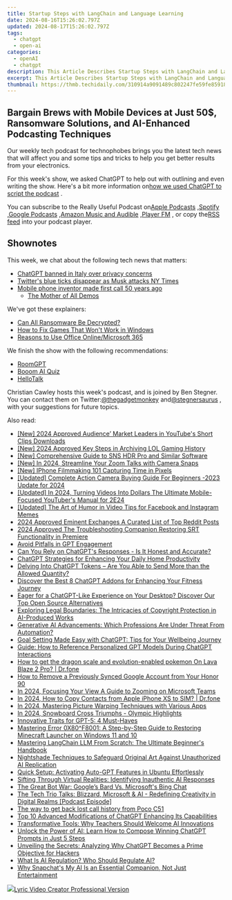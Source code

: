 ```yaml
---
title: Startup Steps with LangChain and Language Learning
date: 2024-08-16T15:26:02.797Z
updated: 2024-08-17T15:26:02.797Z
tags:
  - chatgpt
  - open-ai
categories:
  - openAI
  - chatgpt
description: This Article Describes Startup Steps with LangChain and Language Learning
excerpt: This Article Describes Startup Steps with LangChain and Language Learning
thumbnail: https://thmb.techidaily.com/310914a9091489c802247fe59fe85918c611bccb81eaf0425c85e3bbe8a07c5a.jpg
---
```


## Bargain Brews with Mobile Devices at Just 50$, Ransomware Solutions, and AI-Enhanced Podcasting Techniques

 Our weekly tech podcast for technophobes brings you the latest tech news that will affect you and some tips and tricks to help you get better results from your electronics.

 For this week's show, we asked ChatGPT to help out with outlining and even writing the show. Here's a bit more information on[how we used ChatGPT to script the podcast](https://www.makeuseof.com/i-used-chatgpt-to-script-a-podcast-heres-what-happened/) .

 You can subscribe to the Really Useful Podcast on[Apple Podcasts](https://podcasts.apple.com/gb/podcast/the-really-useful-podcast/id1437847131?mt=2) ,[Spotify](https://open.spotify.com/show/283gDxLd6OTNEpRq6tN7ha) ,[Google Podcasts](https://www.google.com/podcasts?feed=aHR0cHM6Ly9hbmNob3IuZm0vcy8zMWJlNDcwL3BvZGNhc3QvcnNz) ,[Amazon Music and Audible](https://music.amazon.co.uk/podcasts/20ab73d4-5da2-46c7-a17f-dc6eb39bdb48/The-Really-Useful-Podcast) ,[Player FM](https://player.fm/series/the-really-useful-podcast-2491856) , or copy the[RSS feed](https://feeds.transistor.fm/the-really-useful-podcast) into your podcast player.

## Shownotes

This week, we chat about the following tech news that matters:

* [ChatGPT banned in Italy over privacy concerns](https://www.bbc.co.uk/news/technology-65139406)
* [Twitter's blue ticks disappear as Musk attacks NY Times](https://www.bbc.co.uk/news/technology-65156216)
* [Mobile phone inventor made first call 50 years ago](https://www.bbc.co.uk/news/technology-65112048)  
  * [The Mother of All Demos](https://www.youtube.com/watch?v=B6rKUf9DWRI)

We've got these explainers:

* [Can All Ransomware Be Decrypted?](https://www.makeuseof.com/can-all-ransomware-be-decrypted/)
* [How to Fix Games That Won't Work in Windows](https://www.makeuseof.com/fix-games-not-working-windows/)
* [Reasons to Use Office Online/Microsoft 365](https://www.makeuseof.com/tag/dont-pay-word-5-reasons-use-office-online/)

We finish the show with the following recommendations:

* [RoomGPT](http://https://www.roomgpt.io/)
* [Booom AI Quiz](https://booom.ai/)
* [HelloTalk](https://www.hellotalk.com/?lang=en)

 Christian Cawley hosts this week's podcast, and is joined by Ben Stegner. You can contact them on Twitter:[@thegadgetmonkey](https://twitter.com/thegadgetmonkey) and[@stegnersaurus](https://twitter.com/stegnersaurus) , with your suggestions for future topics.


<ins class="adsbygoogle"
     style="display:block"
     data-ad-format="autorelaxed"
     data-ad-client="ca-pub-7571918770474297"
     data-ad-slot="1223367746"></ins>



<ins class="adsbygoogle"
     style="display:block"
     data-ad-client="ca-pub-7571918770474297"
     data-ad-slot="8358498916"
     data-ad-format="auto"
     data-full-width-responsive="true"></ins>

<span class="atpl-alsoreadstyle">Also read:</span>
<div><ul>
<li><a href="https://facebook-record-videos.techidaily.com/new-2024-approved-audience-market-leaders-in-youtubes-short-clips-downloads/"><u>[New] 2024 Approved  Audience’ Market Leaders in YouTube's Short Clips Downloads</u></a></li>
<li><a href="https://on-screen-recording.techidaily.com/new-2024-approved-key-steps-in-archiving-lol-gaming-history/"><u>[New] 2024 Approved  Key Steps in Archiving LOL Gaming History</u></a></li>
<li><a href="https://article-files.techidaily.com/new-comprehensive-guide-to-sns-hdr-pro-and-similar-software/"><u>[New] Comprehensive Guide to SNS HDR Pro and Similar Software</u></a></li>
<li><a href="https://on-screen-recording.techidaily.com/new-in-2024-streamline-your-zoom-talks-with-camera-snaps/"><u>[New] In 2024, Streamline Your Zoom Talks with Camera Snaps</u></a></li>
<li><a href="https://on-screen-recording.techidaily.com/new-iphone-filmmaking-101-capturing-time-in-pixels/"><u>[New] IPhone Filmmaking 101  Capturing Time in Pixels</u></a></li>
<li><a href="https://fox-boxes.techidaily.com/updated-complete-action-camera-buying-guide-for-beginners-2023-update-for-2024/"><u>[Updated] Complete Action Camera Buying Guide For Beginners -2023 Update for 2024</u></a></li>
<li><a href="https://youtube-web.techidaily.com/ed-in-2024-turning-videos-into-dollars-the-ultimate-mobile-focused-youtubers-manual-for-2e24/"><u>[Updated] In 2024, Turning Videos Into Dollars  The Ultimate Mobile-Focused YouTuber's Manual for 2E24</u></a></li>
<li><a href="https://instagram-clips.techidaily.com/updated-the-art-of-humor-in-video-tips-for-facebook-and-instagram-memes/"><u>[Updated] The Art of Humor in Video  Tips for Facebook and Instagram Memes</u></a></li>
<li><a href="https://article-tips.techidaily.com/2024-approved-eminent-exchanges-a-curated-list-of-top-reddit-posts/"><u>2024 Approved  Eminent Exchanges  A Curated List of Top Reddit Posts</u></a></li>
<li><a href="https://fox-links.techidaily.com/2024-approved-the-troubleshooting-companion-restoring-srt-functionality-in-premiere/"><u>2024 Approved  The Troubleshooting Companion  Restoring SRT Functionality in Premiere</u></a></li>
<li><a href="https://tech-revival.techidaily.com/avoid-pitfalls-in-gpt-engagement/"><u>Avoid Pitfalls in GPT Engagement</u></a></li>
<li><a href="https://tech-revival.techidaily.com/can-you-rely-on-chatgpts-responses-is-it-honest-and-accurate/"><u>Can You Rely on ChatGPT's Responses - Is It Honest and Accurate?</u></a></li>
<li><a href="https://tech-revival.techidaily.com/chatgpt-strategies-for-enhancing-your-daily-home-productivity/"><u>ChatGPT Strategies for Enhancing Your Daily Home Productivity</u></a></li>
<li><a href="https://tech-revival.techidaily.com/delving-into-chatgpt-tokens-are-you-able-to-send-more-than-the-allowed-quantity/"><u>Delving Into ChatGPT Tokens – Are You Able to Send More than the Allowed Quantity?</u></a></li>
<li><a href="https://tech-revival.techidaily.com/discover-the-best-8-chatgpt-addons-for-enhancing-your-fitness-journey/"><u>Discover the Best 8 ChatGPT Addons for Enhancing Your Fitness Journey</u></a></li>
<li><a href="https://tech-revival.techidaily.com/eager-for-a-chatgpt-like-experience-on-your-desktop-discover-our-top-open-source-alternatives/"><u>Eager for a ChatGPT-Like Experience on Your Desktop? Discover Our Top Open Source Alternatives</u></a></li>
<li><a href="https://tech-revival.techidaily.com/exploring-legal-boundaries-the-intricacies-of-copyright-protection-in-ai-produced-works/"><u>Exploring Legal Boundaries: The Intricacies of Copyright Protection in AI-Produced Works</u></a></li>
<li><a href="https://tech-revival.techidaily.com/generative-ai-advancements-which-professions-are-under-threat-from-automation/"><u>Generative AI Advancements: Which Professions Are Under Threat From Automation?</u></a></li>
<li><a href="https://tech-revival.techidaily.com/goal-setting-made-easy-with-chatgpt-tips-for-your-wellbeing-journey/"><u>Goal Setting Made Easy with ChatGPT: Tips for Your Wellbeing Journey</u></a></li>
<li><a href="https://tech-revival.techidaily.com/guide-how-to-reference-personalized-gpt-models-during-chatgpt-interactions/"><u>Guide: How to Reference Personalized GPT Models During ChatGPT Interactions</u></a></li>
<li><a href="https://android-pokemon-go.techidaily.com/how-to-get-the-dragon-scale-and-evolution-enabled-pokemon-on-lava-blaze-2-pro-drfone-by-drfone-virtual-android/"><u>How to get the dragon scale and evolution-enabled pokemon On Lava Blaze 2 Pro? | Dr.fone</u></a></li>
<li><a href="https://unlock-android.techidaily.com/how-to-remove-a-previously-synced-google-account-from-your-honor-90-by-drfone-android/"><u>How to Remove a Previously Synced Google Account from Your Honor 90</u></a></li>
<li><a href="https://some-techniques.techidaily.com/in-2024-focusing-your-view-a-guide-to-zooming-on-microsoft-teams/"><u>In 2024, Focusing Your View  A Guide to Zooming on Microsoft Teams</u></a></li>
<li><a href="https://iphone-transfer.techidaily.com/in-2024-how-to-copy-contacts-from-apple-iphone-xs-to-sim-drfone-by-drfone-transfer-from-ios/"><u>In 2024, How to Copy Contacts from Apple iPhone XS to SIM? | Dr.fone</u></a></li>
<li><a href="https://extra-approaches.techidaily.com/in-2024-mastering-picture-warping-techniques-with-various-apps/"><u>In 2024, Mastering Picture Warping Techniques with Various Apps</u></a></li>
<li><a href="https://extra-skills.techidaily.com/in-2024-snowboard-cross-triumphs-olympic-highlights/"><u>In 2024, Snowboard Cross Triumphs - Olympic Highlights</u></a></li>
<li><a href="https://tech-revival.techidaily.com/innovative-traits-for-gpt-5-4-must-haves/"><u>Innovative Traits for GPT-5: 4 Must-Haves</u></a></li>
<li><a href="https://win-answers.techidaily.com/mastering-error-0x80f8001-a-step-by-step-guide-to-restoring-minecraft-launcher-on-windows-11-and-10/"><u>Mastering Error 0X80^F8001: A Step-by-Step Guide to Restoring Minecraft Launcher on Windows 11 and 10</u></a></li>
<li><a href="https://tech-revival.techidaily.com/mastering-langchain-llm-from-scratch-the-ultimate-beginners-handbook/"><u>Mastering LangChain LLM From Scratch: The Ultimate Beginner's Handbook</u></a></li>
<li><a href="https://tech-revival.techidaily.com/nightshade-techniques-to-safeguard-original-art-against-unauthorized-ai-replication/"><u>Nightshade Techniques to Safeguard Original Art Against Unauthorized AI Replication</u></a></li>
<li><a href="https://tech-revival.techidaily.com/quick-setup-activating-auto-gpt-features-in-ubuntu-effortlessly/"><u>Quick Setup: Activating Auto-GPT Features in Ubuntu Effortlessly</u></a></li>
<li><a href="https://tech-revival.techidaily.com/sifting-through-virtual-realities-identifying-inauthentic-ai-responses/"><u>Sifting Through Virtual Realities: Identifying Inauthentic AI Responses</u></a></li>
<li><a href="https://tech-revival.techidaily.com/the-great-bot-war-googles-bard-vs-microsofts-bing-chat/"><u>The Great Bot War: Google’s Bard Vs. Microsoft's Bing Chat</u></a></li>
<li><a href="https://tech-revival.techidaily.com/the-tech-trio-talks-blizzard-microsoft-and-ai-redefining-creativity-in-digital-realms-podcast-episode/"><u>The Tech Trio Talks: Blizzard, Microsoft & AI - Redefining Creativity in Digital Realms [Podcast Episode]</u></a></li>
<li><a href="https://techidaily.com/the-way-to-get-back-lost-call-history-from-poco-c51-by-fonelab-android-recover-call-logs/"><u>The way to get back lost call history from Poco C51</u></a></li>
<li><a href="https://tech-revival.techidaily.com/top-10-advanced-modifications-of-chatgpt-enhancing-its-capabilities/"><u>Top 10 Advanced Modifications of ChatGPT Enhancing Its Capabilities</u></a></li>
<li><a href="https://tech-revival.techidaily.com/transformative-tools-why-teachers-should-welcome-ai-innovations/"><u>Transformative Tools: Why Teachers Should Welcome AI Innovations</u></a></li>
<li><a href="https://tech-revival.techidaily.com/unlock-the-power-of-ai-learn-how-to-compose-winning-chatgpt-prompts-in-just-5-steps/"><u>Unlock the Power of AI: Learn How to Compose Winning ChatGPT Prompts in Just 5 Steps</u></a></li>
<li><a href="https://tech-revival.techidaily.com/unveiling-the-secrets-analyzing-why-chatgpt-becomes-a-prime-objective-for-hackers/"><u>Unveiling the Secrets: Analyzing Why ChatGPT Becomes a Prime Objective for Hackers</u></a></li>
<li><a href="https://tech-revival.techidaily.com/what-is-ai-regulation-who-should-regulate-ai/"><u>What Is AI Regulation? Who Should Regulate AI?</u></a></li>
<li><a href="https://tech-revival.techidaily.com/why-snapchats-my-ai-is-an-essential-companion-not-just-entertainment/"><u>Why Snapchat's My AI Is an Essential Companion, Not Just Entertainment</u></a></li>
</ul></div>

<!-- affiliate ads begin -->
<a href="https://secure.2checkout.com/order/checkout.php?PRODS=11224199&QTY=1&AFFILIATE=108875&CART=1"><img src="https://secure.avangate.com/images/merchant/e09fdffe648a30658a9657bbed7b2388/products/copy_boxshot_lyricvideo.png" border="0">Lyric Video Creator Professional Version</a>
<!-- affiliate ads end -->